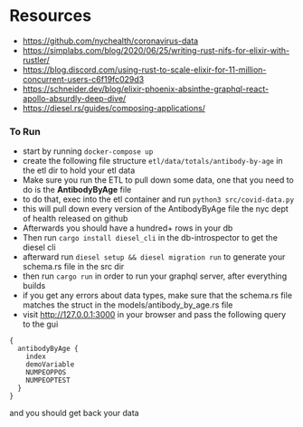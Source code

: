 # Resources
 - https://github.com/nychealth/coronavirus-data
 - https://simplabs.com/blog/2020/06/25/writing-rust-nifs-for-elixir-with-rustler/
 - https://blog.discord.com/using-rust-to-scale-elixir-for-11-million-concurrent-users-c6f19fc029d3
 - https://schneider.dev/blog/elixir-phoenix-absinthe-graphql-react-apollo-absurdly-deep-dive/
 - https://diesel.rs/guides/composing-applications/

### To Run
- start by running `docker-compose up`
- create the following file structure `etl/data/totals/antibody-by-age` in the etl dir to hold your etl data
- Make sure you run the ETL to pull down some data, one that you need to do is the **AntibodyByAge** file
- to do that, exec into the etl container and run `python3 src/covid-data.py`
- this will pull down every version of the AntibodyByAge file the nyc dept of health released on github
- Afterwards you should have a hundred+ rows in your db
- Then run `cargo install diesel_cli` in the db-introspector to get the diesel cli
- afterward run `diesel setup && diesel migration run` to generate your schema.rs file in the src dir
- then run `cargo run` in order to run your graphql server, after everything builds
- if you get any errors about data types, make sure that the schema.rs file matches the struct in the models/antibody_by_age.rs file
- visit http://127.0.0.1:3000 in your browser and pass the following query to the gui

```
{
  antibodyByAge {
    index
    demoVariable
    NUMPEOPPOS
    NUMPEOPTEST
  }
}
```

and you should get back your data
